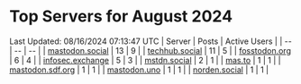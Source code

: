 # Top Servers for August 2024
Last Updated: 08/16/2024 07:13:47 UTC
| Server | Posts | Active Users |
| -- | -- | -- |
| [mastodon.social](https://mastodon.social/tags/PowerShell) | 13 | 9 |
| [techhub.social](https://techhub.social/tags/PowerShell) | 11 | 5 |
| [fosstodon.org](https://fosstodon.org/tags/PowerShell) | 6 | 4 |
| [infosec.exchange](https://infosec.exchange/tags/PowerShell) | 5 | 3 |
| [mstdn.social](https://mstdn.social/tags/PowerShell) | 2 | 1 |
| [mas.to](https://mas.to/tags/PowerShell) | 1 | 1 |
| [mastodon.sdf.org](https://mastodon.sdf.org/tags/PowerShell) | 1 | 1 |
| [mastodon.uno](https://mastodon.uno/tags/PowerShell) | 1 | 1 |
| [norden.social](https://norden.social/tags/PowerShell) | 1 | 1 |
